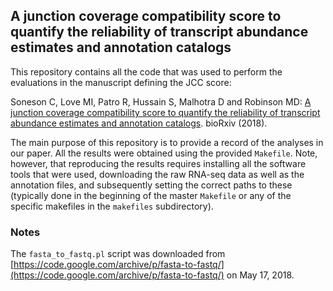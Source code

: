 ## A junction coverage compatibility score to quantify the reliability of transcript abundance estimates and annotation catalogs

This repository contains all the code that was used to perform the evaluations in the manuscript defining the JCC score:

Soneson C, Love MI, Patro R, Hussain S, Malhotra D and Robinson MD: [A junction coverage compatibility score to quantify the reliability of transcript abundance estimates and annotation catalogs](https://www.biorxiv.org/content/early/2018/07/28/378539). bioRxiv (2018).

The main purpose of this repository is to provide a record of the analyses in our paper. All the results were obtained using the provided `Makefile`. Note, however, that reproducing the results requires installing all the software tools that were used, downloading the raw RNA-seq data as well as the annotation files, and subsequently setting the correct paths to these (typically done in the beginning of the master `Makefile` or any of the specific makefiles in the `makefiles` subdirectory).

### Notes
The `fasta_to_fastq.pl` script was downloaded from [https://code.google.com/archive/p/fasta-to-fastq/](https://code.google.com/archive/p/fasta-to-fastq/) on May 17, 2018.
